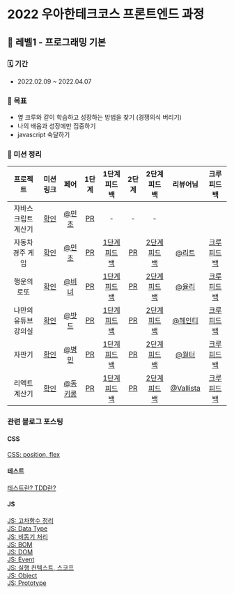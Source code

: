 # 2022 우아한테크코스 프론트엔드 과정

## 👣 레벨1 - 프로그래밍 기본

### 🗓️ 기간
- 2022.02.09 ~ 2022.04.07


### 🎯 목표
- 옆 크루와 같이 학습하고 성장하는 방법을 찾기 (경쟁의식 버리기)
- 나의 배움과 성장에만 집중하기
- javascript 숙달하기

### 📝 미션 정리

|프로젝트|미션 링크|페어|1단계|1단계 피드백|2단계|2단계 피드백|리뷰어님|크루 피드백
|:--:|:--:|:--:|:--:|:--:|:--:|:--:|:--:|:--:|
|자바스크립트 계산기|[확인](https://github.com/woowacourse/javascript-calculator)|[@민초](https://github.com/jswith)|[PR](https://github.com/woowacourse/javascript-calculator/pull/40)|-|-|-|
|자동차 경주 게임|[확인](https://github.com/woowacourse/javascript-racingcar)|[@민초](https://github.com/jswith)|[PR](https://github.com/woowacourse/javascript-racingcar/pull/60)|[1단계 피드백](https://velog.io/@jhy979/%EC%9A%B0%ED%85%8C%EC%BD%94-%EB%AF%B8%EC%85%981-1%EB%8B%A8%EA%B3%84-%EC%9E%90%EB%8F%99%EC%B0%A8-%EA%B2%8C%EC%9E%84-%EB%A6%AC%EB%B7%B0-%ED%94%BC%EB%93%9C%EB%B0%B1)|[PR](https://github.com/woowacourse/javascript-racingcar/pull/136)| [2단계 피드백](https://velog.io/@jhy979/%EB%AF%B8%EC%85%981-2%EB%8B%A8%EA%B3%84-%EC%9E%90%EB%8F%99%EC%B0%A8-%EA%B2%8C%EC%9E%84-%ED%94%BC%EB%93%9C%EB%B0%B1) | [@리트](https://github.com/lsw1164) | [크루 피드백](https://velog.io/@jhy979/%EB%AF%B8%EC%85%981-1%EB%8B%A8%EA%B3%84-%EC%9E%90%EB%8F%99%EC%B0%A8-%EA%B2%8C%EC%9E%84-%EC%9D%B8%EC%83%81-%EA%B9%8A%EC%97%88%EB%8D%98-%ED%94%BC%EB%93%9C%EB%B0%B1)
|행운의 로또| [확인](https://github.com/woowacourse/javascript-lotto) | [@비녀](https://github.com/KangYunHo1221) | [PR](https://github.com/woowacourse/javascript-lotto/pull/95) | [1단계 피드백](https://velog.io/@jhy979/%EB%A0%88%EB%B2%A81-%EB%AF%B8%EC%85%982-%EB%A1%9C%EB%98%90-1%EB%8B%A8%EA%B3%84-%ED%94%BC%EB%93%9C%EB%B0%B1) | [PR](https://github.com/woowacourse/javascript-lotto/pull/124) | [2단계 피드백](https://velog.io/@jhy979/%EB%A0%88%EB%B2%A81-%EB%AF%B8%EC%85%982-2%EB%8B%A8%EA%B3%84-%EB%A1%9C%EB%98%90) | [@율리](https://github.com/glassyi) | [크루 피드백](https://velog.io/@jhy979/%EB%A0%88%EB%B2%A81-%EB%AF%B8%EC%85%982-%EB%A1%9C%EB%98%90-%EC%9D%B8%EC%83%81-%EA%B9%8A%EC%9D%80-%ED%94%BC%EB%93%9C%EB%B0%B1)
|나만의 유튜브 강의실| [확인](https://github.com/woowacourse/javascript-youtube-classroom) | [@밧드](https://github.com/kamwoo) | [PR](https://github.com/woowacourse/javascript-youtube-classroom/pull/91) | [1단계 피드백](https://velog.io/@jhy979/%EB%AF%B8%EC%85%981-%EB%A0%88%EB%B2%A82-1%EB%8B%A8%EA%B3%84-%EB%82%98%EB%A7%8C%EC%9D%98-%EC%9C%A0%ED%8A%9C%EB%B8%8C-%EA%B0%95%EC%9D%98%EC%8B%A4-%ED%94%BC%EB%93%9C%EB%B0%B1) | [PR](https://github.com/woowacourse/javascript-youtube-classroom/pull/132) | [2단계 피드백](https://velog.io/@jhy979/%EB%A0%88%EB%B2%A81-%EB%AF%B8%EC%85%983-2%EB%8B%A8%EA%B3%84-%EB%82%98%EB%A7%8C%EC%9D%98-%EC%9C%A0%ED%8A%9C%EB%B8%8C-%EA%B0%95%EC%9D%98%EC%8B%A4-%ED%94%BC%EB%93%9C%EB%B0%B1) | [@헤인티](https://github.com/HyeonaKwon) | [크루 피드백](https://velog.io/@jhy979/%EB%A0%88%EB%B2%A81-%EB%AF%B8%EC%85%983-%EB%82%98%EB%A7%8C%EC%9D%98-%EC%9C%A0%ED%8A%9C%EB%B8%8C-%EA%B0%95%EC%9D%98%EC%8B%A4-%EA%B8%B0%EC%96%B5%EC%97%90-%EB%82%A8%EB%8A%94-%ED%94%BC%EB%93%9C%EB%B0%B1)
|자판기| [확인](https://github.com/woowacourse/javascript-vendingmachine) | [@병민](https://github.com/airman5573) | [PR](https://github.com/woowacourse/javascript-vendingmachine/pull/38) | [1단계 피드백](https://velog.io/@jhy979/%EB%A0%88%EB%B2%A81-%EB%AF%B8%EC%85%984-1%EB%8B%A8%EA%B3%84-%EC%9E%90%ED%8C%90%EA%B8%B0-%EB%AF%B8%EC%85%98-%ED%94%BC%EB%93%9C%EB%B0%B1) | [PR](https://github.com/woowacourse/javascript-vendingmachine/pull/57) | [2단계 피드백](https://velog.io/@jhy979/%EB%A0%88%EB%B2%A81-%EB%AF%B8%EC%85%984-2%EB%8B%A8%EA%B3%84-%EC%9E%90%ED%8C%90%EA%B8%B0-%EB%AF%B8%EC%85%98-%ED%94%BC%EB%93%9C%EB%B0%B1) | [@월터](https://github.com/inwalter99) | [크루 피드백](https://velog.io/@jhy979/%EB%A0%88%EB%B2%A81-%EB%AF%B8%EC%85%984-%EC%9E%90%ED%8C%90%EA%B8%B0-%EA%B8%B0%EC%96%B5%EC%97%90-%EB%82%A8%EB%8A%94-%ED%94%BC%EB%93%9C%EB%B0%B1)
|리액트 계산기| [확인](https://github.com/woowacourse/react-calculator) | [@동키콩](https://github.com/JUDONGHYEOK) | [PR](https://github.com/woowacourse/react-calculator/pull/35) | [1단계 피드백](https://velog.io/@jhy979/%EB%A0%88%EB%B2%A82-%EB%AF%B8%EC%85%981-1%EB%8B%A8%EA%B3%84-%EA%B3%84%EC%82%B0%EA%B8%B0-%ED%94%BC%EB%93%9C%EB%B0%B1) | [PR](https://github.com/woowacourse/react-calculator/pull/45) | [2단계 피드백](https://velog.io/@jhy979/%EB%A0%88%EB%B2%A82-%EB%AF%B8%EC%85%981-2%EB%8B%A8%EA%B3%84-%EA%B3%84%EC%82%B0%EA%B8%B0-%ED%94%BC%EB%93%9C%EB%B0%B1) | [@Vallista](https://github.com/Vallista) | [크루 피드백](https://velog.io/@jhy979/%EB%A0%88%EB%B2%A82-%EB%AF%B8%EC%85%981-%EA%B3%84%EC%82%B0%EA%B8%B0-%EA%B8%B0%EC%96%B5%EC%97%90-%EB%82%A8%EB%8A%94-%ED%94%BC%EB%93%9C%EB%B0%B1)

<!--
|나만의 유튜브 강의실| [확인] | [@페어] | [PR] | [1단계 피드백] | [PR] | [2단계 피드백] | [@리뷰어] | [크루 피드백]
-->

### 관련 블로그 포스팅

#### CSS

[CSS: position, flex](https://velog.io/@jhy979/CSS-%EB%B0%B0%EC%B9%98position%EC%99%80-%EC%A0%95%EB%A0%ACflex) <br>

#### 테스트

[테스트란? TDD란?](https://velog.io/@jhy979/%ED%85%8C%EC%8A%A4%ED%8A%B8%EB%9E%80-feat.-TDD-BDD) <br>

#### JS

[JS: 고차함수 정리](https://velog.io/@jhy979/Javascript-%EA%B3%A0%EC%B0%A8%ED%95%A8%EC%88%98-%EC%A0%95%EB%A6%AC) <br>
[JS: Data Type](https://velog.io/@jhy979/Javascript-%EB%8D%B0%EC%9D%B4%ED%84%B0-%ED%83%80%EC%9E%85) <br>
[JS: 비동기 처리](https://velog.io/@jhy979/Javascript-%EB%B9%84%EB%8F%99%EA%B8%B0-%EC%B2%98%EB%A6%AC-Promise-async-await) <br>
[JS: BOM](https://velog.io/@jhy979/BOM) <br>
[JS: DOM](https://velog.io/@jhy979/DOM) <br>
[JS: Event](https://velog.io/@jhy979/Javascript-Event) <br>
[JS: 실행 컨텍스트, 스코프](https://velog.io/@jhy979/Execution-Context-Scope) <br>
[JS: Object](https://velog.io/@jhy979/Object-%EA%B0%9D%EC%B2%B4) <br>
[JS: Prototype](https://velog.io/@jhy979/Prototype) <br>

